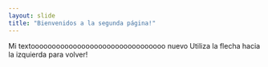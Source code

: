```yaml
---
layout: slide
title: "Bienvenidos a la segunda página!"
---
```

Mi textoooooooooooooooooooooooooooooooo nuevo
Utiliza la flecha hacia la izquierda para volver!
